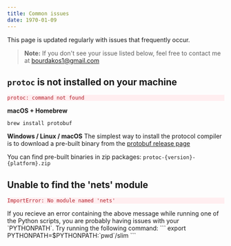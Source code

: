 ```yaml
---
title: Common issues
date: 1970-01-09
---
```

This page is updated regularly with issues that frequently occur.
> **Note:** If you don't see your issue listed below, feel free to contact me at bourdakos1@gmail.com

## `protoc` is not installed on your machine
<div class="highlighter-rouge">
  <div class="highlight">
    <pre class="highlight" style="background-color: #ffeef0; color: #b31d28;"><code>protoc: command not found</code></pre>
  </div>
</div>

**macOS + Homebrew**
```
brew install protobuf
```

**Windows / Linux / macOS**
The simplest way to install the protocol compiler is to download a pre-built binary from the [protobuf release page](https://github.com/protocolbuffers/protobuf/releases)

You can find pre-built binaries in zip packages: `protoc-{version}-{platform}.zip`

## Unable to find the 'nets' module
<div class="highlighter-rouge">
  <div class="highlight">
    <pre class="highlight" style="background-color: #ffeef0; color: #b31d28;"><code>ImportError: No module named 'nets'</code></pre>
  </div>
</div>
If you recieve an error containing the above message while running one of the Python scripts, you are probably having issues with your `PYTHONPATH`. Try running the following command:
```
export PYTHONPATH=$PYTHONPATH:`pwd`/slim
```
